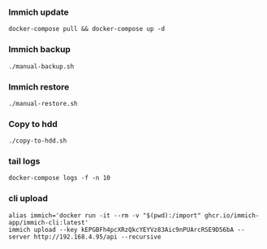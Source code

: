 ### Immich update
```
docker-compose pull && docker-compose up -d
```

### Immich backup
```
./manual-backup.sh
```

### Immich restore
```
./manual-restore.sh
```

### Copy to hdd
```
./copy-to-hdd.sh
```

### tail logs
```
docker-compose logs -f -n 10
```

### cli upload
```
alias immich='docker run -it --rm -v "$(pwd):/import" ghcr.io/immich-app/immich-cli:latest'
immich upload --key kEPGBFh4pcXRzQkcYEYVz83Aic9nPUArcRSE9D56bA --server http://192.168.4.95/api --recursive
```
